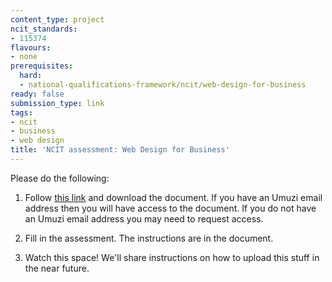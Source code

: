 ```yaml
---
content_type: project
ncit_standards:
- 115374
flavours:
- none
prerequisites:
  hard:
  - national-qualifications-framework/ncit/web-design-for-business
ready: false
submission_type: link 
tags:
- ncit
- business
- web design
title: 'NCIT assessment: Web Design for Business'
---
```


Please do the following:

1. Follow [this link](https://drive.google.com/file/d/1wD3ht_9gbFOmP-vxCMgT5MytGV6kc8qj/view?usp=sharing) and download the document. If you have an Umuzi email address then you will have access to the document. If you do not have an Umuzi email address you may need to request access.

2. Fill in the assessment. The instructions are in the document. 
   
3. Watch this space! We'll share instructions on how to upload this stuff in the near future.